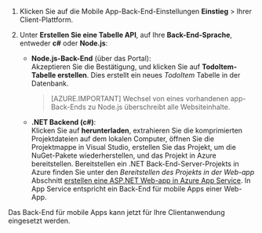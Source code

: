
1. Klicken Sie auf die Mobile App-Back-End-Einstellungen **Einstieg** > Ihrer Client-Plattform. 

2. Unter **Erstellen Sie eine Tabelle API**, auf Ihre **Back-End-Sprache**, entweder **c#** oder **Node.js**:

    + **Node.js-Back-End** (über das Portal):  
    Akzeptieren Sie die Bestätigung, und klicken Sie auf **TodoItem-Tabelle erstellen**. Dies erstellt ein neues *TodoItem* Tabelle in der Datenbank.
     
        >[AZURE.IMPORTANT] Wechsel von eines vorhandenen app-Back-Ends zu Node.js überschreibt alle Websiteinhalte.

    + **.NET Backend (c#)**:  
    Klicken Sie auf **herunterladen**, extrahieren Sie die komprimierten Projektdateien auf dem lokalen Computer, öffnen Sie die Projektmappe in Visual Studio, erstellen Sie das Projekt, um die NuGet-Pakete wiederherstellen, und das Projekt in Azure bereitstellen. Bereitstellen ein .NET Back-End-Server-Projekts in Azure finden Sie unter den *Bereitstellen des Projekts in der Web-app* Abschnitt  [erstellen eine ASP.NET Web-app in Azure App Service](../articles/app-service-web/web-sites-dotnet-get-started.md#deploy-the-project-to-the-web-app). In App Service entspricht ein Back-End für mobile Apps einer Web-App.
     
Das Back-End für mobile Apps kann jetzt für Ihre Clientanwendung eingesetzt werden.


